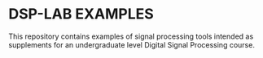 # DSP-LAB EXAMPLES

This repository contains examples of signal processing tools intended as supplements for an undergraduate level Digital Signal Processing course.